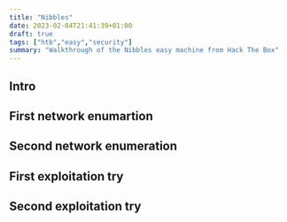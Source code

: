 ```yaml
---
title: "Nibbles"
date: 2023-02-04T21:41:39+01:00
draft: true
tags: ["htb","easy","security"]
summary: "Walkthrough of the Nibbles easy machine from Hack The Box"
---
```


## Intro

## First network enumartion

## Second network enumeration

## First exploitation try

## Second exploitation try

